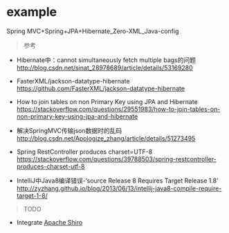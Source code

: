 # example
Spring MVC+Spring+JPA+Hibernate_Zero-XML_Java-config

>参考
- Hibernate中：cannot simultaneously fetch multiple bags的问题  
http://blog.csdn.net/sinat_28978689/article/details/53169280

- FasterXML/jackson-datatype-hibernate  
https://github.com/FasterXML/jackson-datatype-hibernate

- How to join tables on non Primary Key using JPA and Hibernate  
https://stackoverflow.com/questions/29551983/how-to-join-tables-on-non-primary-key-using-jpa-and-hibernate

- 解决SpringMVC传输json数据时的乱码  
http://blog.csdn.net/Apologize_zhang/article/details/51273495

- Spring RestController produces charset=UTF-8  
https://stackoverflow.com/questions/39788503/spring-restcontroller-produces-charset-utf-8

- IntelliJ中Java8编译错误-‘source Release 8 Requires Target Release 1.8’  
http://zyzhang.github.io/blog/2013/06/13/intellij-java8-compile-require-target-1-8/

>TODO
- Integrate [Apache Shiro](http://shiro.apache.org)
